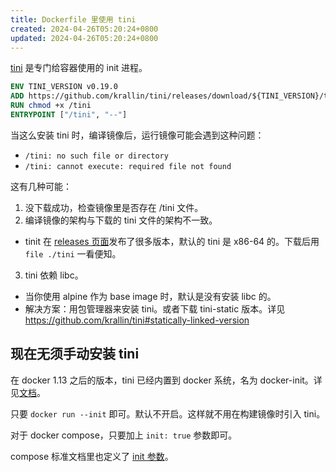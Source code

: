 ```yaml
---
title: Dockerfile 里使用 tini
created: 2024-04-26T05:20:24+0800
updated: 2024-04-26T05:20:24+0800
---
```



[tini](https://github.com/krallin/tini) 是专门给容器使用的 init 进程。

```dockerfile
ENV TINI_VERSION v0.19.0
ADD https://github.com/krallin/tini/releases/download/${TINI_VERSION}/tini /tini
RUN chmod +x /tini
ENTRYPOINT ["/tini", "--"]
```

当这么安装 tini 时，编译镜像后，运行镜像可能会遇到这种问题：

- `/tini: no such file or directory`
- `/tini: cannot execute: required file not found`

这有几种可能：

1. 没下载成功，检查镜像里是否存在 /tini 文件。
2. 编译镜像的架构与下载的 tini 文件的架构不一致。
  - tinit 在 [releases 页面](https://github.com/krallin/tini/releases)发布了很多版本，默认的 tini 是 x86-64 的。下载后用 `file ./tini` 一看便知。
3. tini 依赖 libc。
  - 当你使用 alpine 作为 base image 时，默认是没有安装 libc 的。
  - 解决方案：用包管理器来安装 tini。或者下载 tini-static 版本。详见 https://github.com/krallin/tini#statically-linked-version

## 现在无须手动安装 tini

在 docker 1.13 之后的版本，tini 已经内置到 docker 系统，名为 docker-init。详见[文档](https://docs.docker.com/reference/cli/docker/container/run/#init)。

只要 `docker run --init` 即可。默认不开启。这样就不用在构建镜像时引入 tini。

对于 docker compose，只要加上 `init: true` 参数即可。

compose 标准文档里也定义了 [init 参数](https://github.com/compose-spec/compose-spec/blob/main/spec.md#init)。
